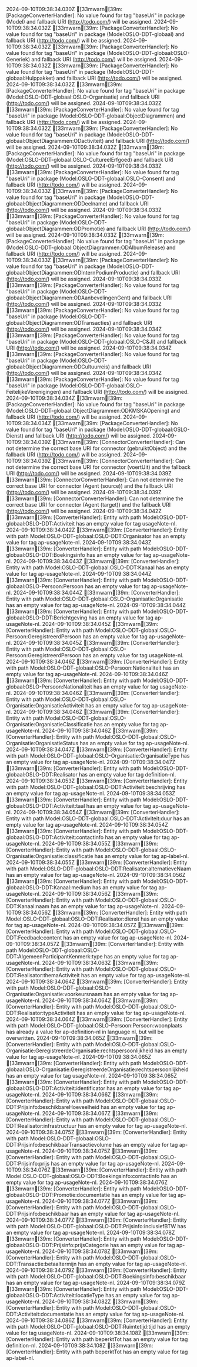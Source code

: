2024-09-10T09:38:34.030Z [33mwarn[39m: [PackageConverterHandler]: No value found for tag "baseUri" in package (Model) and fallback URI (http://todo.com/) will be assigned.
2024-09-10T09:38:34.032Z [33mwarn[39m: [PackageConverterHandler]: No value found for tag "baseUri" in package (Model:OSLO-DDT-globaal) and fallback URI (http://todo.com/) will be assigned.
2024-09-10T09:38:34.032Z [33mwarn[39m: [PackageConverterHandler]: No value found for tag "baseUri" in package (Model:OSLO-DDT-globaal:OSLO-Generiek) and fallback URI (http://todo.com/) will be assigned.
2024-09-10T09:38:34.032Z [33mwarn[39m: [PackageConverterHandler]: No value found for tag "baseUri" in package (Model:OSLO-DDT-globaal:Hulppakket) and fallback URI (http://todo.com/) will be assigned.
2024-09-10T09:38:34.032Z [33mwarn[39m: [PackageConverterHandler]: No value found for tag "baseUri" in package (Model:OSLO-DDT-globaal:OSLO-Organisatie) and fallback URI (http://todo.com/) will be assigned.
2024-09-10T09:38:34.032Z [33mwarn[39m: [PackageConverterHandler]: No value found for tag "baseUri" in package (Model:OSLO-DDT-globaal:ObjectDiagrammen) and fallback URI (http://todo.com/) will be assigned.
2024-09-10T09:38:34.032Z [33mwarn[39m: [PackageConverterHandler]: No value found for tag "baseUri" in package (Model:OSLO-DDT-globaal:ObjectDiagrammen:ODactiviteit) and fallback URI (http://todo.com/) will be assigned.
2024-09-10T09:38:34.032Z [33mwarn[39m: [PackageConverterHandler]: No value found for tag "baseUri" in package (Model:OSLO-DDT-globaal:OSLO-CultureelErfgoed) and fallback URI (http://todo.com/) will be assigned.
2024-09-10T09:38:34.033Z [33mwarn[39m: [PackageConverterHandler]: No value found for tag "baseUri" in package (Model:OSLO-DDT-globaal:OSLO-Consent) and fallback URI (http://todo.com/) will be assigned.
2024-09-10T09:38:34.033Z [33mwarn[39m: [PackageConverterHandler]: No value found for tag "baseUri" in package (Model:OSLO-DDT-globaal:ObjectDiagrammen:ODDeelname) and fallback URI (http://todo.com/) will be assigned.
2024-09-10T09:38:34.033Z [33mwarn[39m: [PackageConverterHandler]: No value found for tag "baseUri" in package (Model:OSLO-DDT-globaal:ObjectDiagrammen:ODPromotie) and fallback URI (http://todo.com/) will be assigned.
2024-09-10T09:38:34.033Z [33mwarn[39m: [PackageConverterHandler]: No value found for tag "baseUri" in package (Model:OSLO-DDT-globaal:ObjectDiagrammen:ODAlbumRelease) and fallback URI (http://todo.com/) will be assigned.
2024-09-10T09:38:34.033Z [33mwarn[39m: [PackageConverterHandler]: No value found for tag "baseUri" in package (Model:OSLO-DDT-globaal:ObjectDiagrammen:ODInternPodiumProductie) and fallback URI (http://todo.com/) will be assigned.
2024-09-10T09:38:34.033Z [33mwarn[39m: [PackageConverterHandler]: No value found for tag "baseUri" in package (Model:OSLO-DDT-globaal:ObjectDiagrammen:ODAanbevelingenGent) and fallback URI (http://todo.com/) will be assigned.
2024-09-10T09:38:34.033Z [33mwarn[39m: [PackageConverterHandler]: No value found for tag "baseUri" in package (Model:OSLO-DDT-globaal:ObjectDiagrammen:ODTransacties) and fallback URI (http://todo.com/) will be assigned.
2024-09-10T09:38:34.034Z [33mwarn[39m: [PackageConverterHandler]: No value found for tag "baseUri" in package (Model:OSLO-DDT-globaal:OSLO-C&JI) and fallback URI (http://todo.com/) will be assigned.
2024-09-10T09:38:34.034Z [33mwarn[39m: [PackageConverterHandler]: No value found for tag "baseUri" in package (Model:OSLO-DDT-globaal:ObjectDiagrammen:ODCultuurreis) and fallback URI (http://todo.com/) will be assigned.
2024-09-10T09:38:34.034Z [33mwarn[39m: [PackageConverterHandler]: No value found for tag "baseUri" in package (Model:OSLO-DDT-globaal:OSLO-FeitelijkeVerenigingen) and fallback URI (http://todo.com/) will be assigned.
2024-09-10T09:38:34.034Z [33mwarn[39m: [PackageConverterHandler]: No value found for tag "baseUri" in package (Model:OSLO-DDT-globaal:ObjectDiagrammen:ODKMSKAOpening) and fallback URI (http://todo.com/) will be assigned.
2024-09-10T09:38:34.034Z [33mwarn[39m: [PackageConverterHandler]: No value found for tag "baseUri" in package (Model:OSLO-DDT-globaal:OSLO-Dienst) and fallback URI (http://todo.com/) will be assigned.
2024-09-10T09:38:34.039Z [33mwarn[39m: [ConnectorConverterHandler]: Can not determine the correct base URI for connector (gebruiktObject) and the fallback URI (http://todo.com/) will be assigned.
2024-09-10T09:38:34.039Z [33mwarn[39m: [ConnectorConverterHandler]: Can not determine the correct base URI for connector (voertUit) and the fallback URI (http://todo.com/) will be assigned.
2024-09-10T09:38:34.039Z [33mwarn[39m: [ConnectorConverterHandler]: Can not determine the correct base URI for connector (Agent (source)) and the fallback URI (http://todo.com/) will be assigned.
2024-09-10T09:38:34.039Z [33mwarn[39m: [ConnectorConverterHandler]: Can not determine the correct base URI for connector (Agent (target)) and the fallback URI (http://todo.com/) will be assigned.
2024-09-10T09:38:34.042Z [33mwarn[39m: [ConverterHandler]: Entity with path Model:OSLO-DDT-globaal:OSLO-DDT:Activiteit has an empty value for tag usageNote-nl.
2024-09-10T09:38:34.042Z [33mwarn[39m: [ConverterHandler]: Entity with path Model:OSLO-DDT-globaal:OSLO-DDT:Organisator has an empty value for tag ap-usageNote-nl.
2024-09-10T09:38:34.043Z [33mwarn[39m: [ConverterHandler]: Entity with path Model:OSLO-DDT-globaal:OSLO-DDT:Boekingsinfo has an empty value for tag ap-usageNote-nl.
2024-09-10T09:38:34.043Z [33mwarn[39m: [ConverterHandler]: Entity with path Model:OSLO-DDT-globaal:OSLO-DDT:Kanaal has an empty value for tag ap-usageNote-nl.
2024-09-10T09:38:34.044Z [33mwarn[39m: [ConverterHandler]: Entity with path Model:OSLO-DDT-globaal:OSLO-Persoon:Persoon has an empty value for tag ap-usageNote-nl.
2024-09-10T09:38:34.044Z [33mwarn[39m: [ConverterHandler]: Entity with path Model:OSLO-DDT-globaal:OSLO-Organisatie:Organisatie has an empty value for tag ap-usageNote-nl.
2024-09-10T09:38:34.044Z [33mwarn[39m: [ConverterHandler]: Entity with path Model:OSLO-DDT-globaal:OSLO-DDT:Berichtgeving has an empty value for tag ap-usageNote-nl.
2024-09-10T09:38:34.045Z [33mwarn[39m: [ConverterHandler]: Entity with path Model:OSLO-DDT-globaal:OSLO-Persoon:GeregistreerdPersoon has an empty value for tag ap-usageNote-nl.
2024-09-10T09:38:34.045Z [33mwarn[39m: [ConverterHandler]: Entity with path Model:OSLO-DDT-globaal:OSLO-Persoon:GeregistreerdPersoon has an empty value for tag usageNote-nl.
2024-09-10T09:38:34.046Z [33mwarn[39m: [ConverterHandler]: Entity with path Model:OSLO-DDT-globaal:OSLO-Persoon:Nationaliteit has an empty value for tag ap-usageNote-nl.
2024-09-10T09:38:34.046Z [33mwarn[39m: [ConverterHandler]: Entity with path Model:OSLO-DDT-globaal:OSLO-Persoon:Nationaliteit has an empty value for tag usageNote-nl.
2024-09-10T09:38:34.046Z [33mwarn[39m: [ConverterHandler]: Entity with path Model:OSLO-DDT-globaal:OSLO-Organisatie:OrganisatieActiviteit has an empty value for tag ap-usageNote-nl.
2024-09-10T09:38:34.046Z [33mwarn[39m: [ConverterHandler]: Entity with path Model:OSLO-DDT-globaal:OSLO-Organisatie:OrganisatieClassificatie has an empty value for tag ap-usageNote-nl.
2024-09-10T09:38:34.046Z [33mwarn[39m: [ConverterHandler]: Entity with path Model:OSLO-DDT-globaal:OSLO-Organisatie:OrganisatieStatus has an empty value for tag ap-usageNote-nl.
2024-09-10T09:38:34.047Z [33mwarn[39m: [ConverterHandler]: Entity with path Model:OSLO-DDT-globaal:OSLO-Organisatie:OrganisatieType has an empty value for tag ap-usageNote-nl.
2024-09-10T09:38:34.047Z [33mwarn[39m: [ConverterHandler]: Entity with path Model:OSLO-DDT-globaal:OSLO-DDT:Realisator has an empty value for tag definition-nl.
2024-09-10T09:38:34.053Z [33mwarn[39m: [ConverterHandler]: Entity with path Model:OSLO-DDT-globaal:OSLO-DDT:Activiteit:beschrijving has an empty value for tag ap-usageNote-nl.
2024-09-10T09:38:34.053Z [33mwarn[39m: [ConverterHandler]: Entity with path Model:OSLO-DDT-globaal:OSLO-DDT:Activiteit:taal has an empty value for tag ap-usageNote-nl.
2024-09-10T09:38:34.054Z [33mwarn[39m: [ConverterHandler]: Entity with path Model:OSLO-DDT-globaal:OSLO-DDT:Activiteit:duur has an empty value for tag ap-usageNote-nl.
2024-09-10T09:38:34.054Z [33mwarn[39m: [ConverterHandler]: Entity with path Model:OSLO-DDT-globaal:OSLO-DDT:Activiteit:contactinfo has an empty value for tag ap-usageNote-nl.
2024-09-10T09:38:34.055Z [33mwarn[39m: [ConverterHandler]: Entity with path Model:OSLO-DDT-globaal:OSLO-Organisatie:Organisatie:classificatie has an empty value for tag ap-label-nl.
2024-09-10T09:38:34.055Z [33mwarn[39m: [ConverterHandler]: Entity with path Model:OSLO-DDT-globaal:OSLO-DDT:Realisator:alternatieveNaam has an empty value for tag ap-usageNote-nl.
2024-09-10T09:38:34.056Z [33mwarn[39m: [ConverterHandler]: Entity with path Model:OSLO-DDT-globaal:OSLO-DDT:Kanaal:medium has an empty value for tag ap-usageNote-nl.
2024-09-10T09:38:34.056Z [33mwarn[39m: [ConverterHandler]: Entity with path Model:OSLO-DDT-globaal:OSLO-DDT:Kanaal:naam has an empty value for tag ap-usageNote-nl.
2024-09-10T09:38:34.056Z [33mwarn[39m: [ConverterHandler]: Entity with path Model:OSLO-DDT-globaal:OSLO-DDT:Realisator:dienst has an empty value for tag ap-usageNote-nl.
2024-09-10T09:38:34.057Z [33mwarn[39m: [ConverterHandler]: Entity with path Model:OSLO-DDT-globaal:OSLO-DDT:Feedback:content has an empty value for tag ap-usageNote-nl.
2024-09-10T09:38:34.057Z [33mwarn[39m: [ConverterHandler]: Entity with path Model:OSLO-DDT-globaal:OSLO-DDT:AlgemeenParticipantKenmerk:type has an empty value for tag ap-usageNote-nl.
2024-09-10T09:38:34.063Z [33mwarn[39m: [ConverterHandler]: Entity with path Model:OSLO-DDT-globaal:OSLO-DDT:Realisator:themaActiviteit has an empty value for tag ap-usageNote-nl.
2024-09-10T09:38:34.064Z [33mwarn[39m: [ConverterHandler]: Entity with path Model:OSLO-DDT-globaal:OSLO-Organisatie:Organisatie:voorkeursnaam has an empty value for tag ap-usageNote-nl.
2024-09-10T09:38:34.064Z [33mwarn[39m: [ConverterHandler]: Entity with path Model:OSLO-DDT-globaal:OSLO-DDT:Realisator:typeActiviteit has an empty value for tag ap-usageNote-nl.
2024-09-10T09:38:34.064Z [33mwarn[39m: [ConverterHandler]: Entity with path Model:OSLO-DDT-globaal:OSLO-Persoon:Persoon:woonplaats has already a value for ap-definition-nl in language nl, but will be overwritten.
2024-09-10T09:38:34.065Z [33mwarn[39m: [ConverterHandler]: Entity with path Model:OSLO-DDT-globaal:OSLO-Organisatie:GeregistreerdeOrganisatie:rechtspersoonlijkheid has an empty value for tag ap-usageNote-nl.
2024-09-10T09:38:34.065Z [33mwarn[39m: [ConverterHandler]: Entity with path Model:OSLO-DDT-globaal:OSLO-Organisatie:GeregistreerdeOrganisatie:rechtspersoonlijkheid has an empty value for tag usageNote-nl.
2024-09-10T09:38:34.065Z [33mwarn[39m: [ConverterHandler]: Entity with path Model:OSLO-DDT-globaal:OSLO-DDT:Activiteit:identificator has an empty value for tag ap-usageNote-nl.
2024-09-10T09:38:34.066Z [33mwarn[39m: [ConverterHandler]: Entity with path Model:OSLO-DDT-globaal:OSLO-DDT:Prijsinfo:beschikbareHoeveelheid has an empty value for tag ap-usageNote-nl.
2024-09-10T09:38:34.067Z [33mwarn[39m: [ConverterHandler]: Entity with path Model:OSLO-DDT-globaal:OSLO-DDT:Realisator:infrastructuur has an empty value for tag ap-usageNote-nl.
2024-09-10T09:38:34.075Z [33mwarn[39m: [ConverterHandler]: Entity with path Model:OSLO-DDT-globaal:OSLO-DDT:Prijsinfo:beschikbaarTransactievolume has an empty value for tag ap-usageNote-nl.
2024-09-10T09:38:34.075Z [33mwarn[39m: [ConverterHandler]: Entity with path Model:OSLO-DDT-globaal:OSLO-DDT:Prijsinfo:prijs has an empty value for tag ap-usageNote-nl.
2024-09-10T09:38:34.076Z [33mwarn[39m: [ConverterHandler]: Entity with path Model:OSLO-DDT-globaal:OSLO-DDT:Boekingsinfo:contactinfo has an empty value for tag ap-usageNote-nl.
2024-09-10T09:38:34.076Z [33mwarn[39m: [ConverterHandler]: Entity with path Model:OSLO-DDT-globaal:OSLO-DDT:Promotie:documentatie has an empty value for tag ap-usageNote-nl.
2024-09-10T09:38:34.077Z [33mwarn[39m: [ConverterHandler]: Entity with path Model:OSLO-DDT-globaal:OSLO-DDT:Prijsinfo:beschikbaar has an empty value for tag ap-usageNote-nl.
2024-09-10T09:38:34.077Z [33mwarn[39m: [ConverterHandler]: Entity with path Model:OSLO-DDT-globaal:OSLO-DDT:Prijsinfo:inclusiefBTW has an empty value for tag ap-usageNote-nl.
2024-09-10T09:38:34.078Z [33mwarn[39m: [ConverterHandler]: Entity with path Model:OSLO-DDT-globaal:OSLO-DDT:Prijsinfo:prijsCategorie has an empty value for tag ap-usageNote-nl.
2024-09-10T09:38:34.078Z [33mwarn[39m: [ConverterHandler]: Entity with path Model:OSLO-DDT-globaal:OSLO-DDT:Transactie:betaaltermijn has an empty value for tag ap-usageNote-nl.
2024-09-10T09:38:34.079Z [33mwarn[39m: [ConverterHandler]: Entity with path Model:OSLO-DDT-globaal:OSLO-DDT:Boekingsinfo:beschikbaar has an empty value for tag ap-usageNote-nl.
2024-09-10T09:38:34.079Z [33mwarn[39m: [ConverterHandler]: Entity with path Model:OSLO-DDT-globaal:OSLO-DDT:Activiteit:locatieType has an empty value for tag ap-usageNote-nl.
2024-09-10T09:38:34.082Z [33mwarn[39m: [ConverterHandler]: Entity with path Model:OSLO-DDT-globaal:OSLO-DDT:Activiteit:documentatie has an empty value for tag ap-usageNote-nl.
2024-09-10T09:38:34.086Z [33mwarn[39m: [ConverterHandler]: Entity with path Model:OSLO-DDT-globaal:OSLO-DDT:Ruimtetijd:tijd has an empty value for tag usageNote-nl.
2024-09-10T09:38:34.108Z [33mwarn[39m: [ConverterHandler]: Entity with path beperktTot has an empty value for tag definition-nl.
2024-09-10T09:38:34.108Z [33mwarn[39m: [ConverterHandler]: Entity with path beperktTot has an empty value for tag ap-label-nl.
